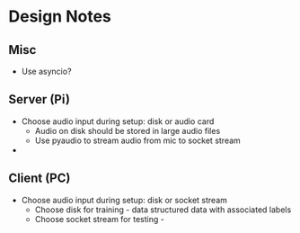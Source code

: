 # Design Notes

## Misc
* Use asyncio?

## Server (Pi)
* Choose audio input during setup: disk or audio card
    * Audio on disk should be stored in large audio files
    * Use pyaudio to stream audio from mic to socket stream
* 

## Client (PC)
* Choose audio input during setup: disk or socket stream
    * Choose disk for training - data structured data with associated labels
    * Choose socket stream for testing -  
